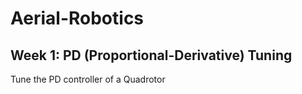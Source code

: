 # Aerial-Robotics
## Week 1: PD (Proportional-Derivative) Tuning
Tune the PD controller of a Quadrotor
